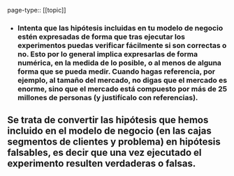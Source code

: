 page-type:: [[topic]]
- ### Intenta que las hipótesis incluidas en tu modelo de negocio estén expresadas de forma que tras ejecutar los experimentos puedas verificar fácilmente si son correctas o no. Esto por lo general implica expresarlas de forma numérica, en la medida de lo posible, o al menos de alguna forma que se pueda medir. Cuando hagas referencia, por ejemplo, al tamaño del mercado, no digas que el mercado es enorme, sino que el mercado está compuesto por más de 25 millones de personas (y justifícalo con referencias).

Se trata de convertir las hipótesis que hemos incluido en el modelo de negocio (en las cajas segmentos de clientes y problema) en hipótesis falsables, es decir que una vez ejecutado el experimento resulten verdaderas o falsas.
  - 


